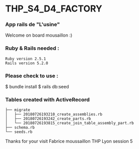 # THP_S4_D4_FACTORY
### App rails de "L'usine" <br/>
Welcome on board mousaillon :) <br/>

### Ruby & Rails needed :

    Ruby version 2.5.1
    Rails version 5.2.0

### Please check to use :

$ bundle install
$ rails db:seed

### Tables created with ActiveRecord
```
├── migrate
│   ├── 20180726193210_create_assemblies.rb
│   ├── 20180726193242_create_parts.rb
│   └── 20180726193815_create_join_table_assembly_part.rb
├── schema.rb
└── seeds.rb
```
Thanks for your visit
Fabrice moussaillon THP Lyon session 5
